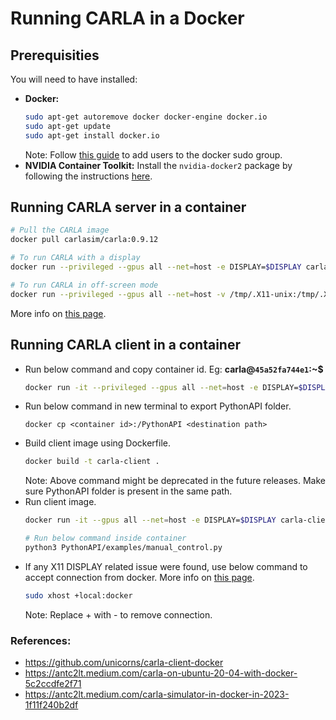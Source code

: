# Running CARLA in a Docker

## Prerequisities
You will need to have installed:
- **Docker:**
    ```bash
    sudo apt-get autoremove docker docker-engine docker.io
    sudo apt-get update
    sudo apt-get install docker.io
    ```
    Note: Follow [this guide](https://docs.docker.com/install/linux/linux-postinstall/) to add users to the docker sudo group.
- **NVIDIA Container Toolkit:** Install the ```nvidia-docker2``` package by following the instructions [here](https://docs.nvidia.com/datacenter/cloud-native/container-toolkit/latest/install-guide.html).

## Running CARLA server in a container
```bash
# Pull the CARLA image
docker pull carlasim/carla:0.9.12

# To run CARLA with a display
docker run --privileged --gpus all --net=host -e DISPLAY=$DISPLAY carlasim/carla:0.9.12 /bin/bash ./CarlaUE4.sh

# To run CARLA in off-screen mode
docker run --privileged --gpus all --net=host -v /tmp/.X11-unix:/tmp/.X11-unix:rw carlasim/carla:0.9.12 /bin/bash ./CarlaUE4.sh -RenderOffScreen
```
More info on [this page](https://carla.readthedocs.io/en/0.9.15/build_docker/).

## Running CARLA client in a container
- Run below command and copy container id. Eg: **carla@```45a52fa744e1```:~$**
    ```bash
    docker run -it --privileged --gpus all --net=host -e DISPLAY=$DISPLAY carlasim/carla:0.9.15 bash
    ```
- Run below command in new terminal to export PythonAPI folder.
    ```
    docker cp <container id>:/PythonAPI <destination path>
    ```
- Build client image using Dockerfile.
    ```bash
    docker build -t carla-client .
    ```
    Note: Above command might be deprecated in the future releases. Make sure PythonAPI folder is present in the same path.
- Run client image.
    ```bash
    docker run -it --gpus all --net=host -e DISPLAY=$DISPLAY carla-client

    # Run below command inside container
    python3 PythonAPI/examples/manual_control.py
    ```
- If any X11 DISPLAY related issue were found, use below command to accept connection from docker. More info on [this page](https://www.baeldung.com/linux/docker-container-gui-applications).
    ```bash
    sudo xhost +local:docker
    ```
    Note: Replace + with - to remove connection.


### References:
- https://github.com/unicorns/carla-client-docker
- https://antc2lt.medium.com/carla-on-ubuntu-20-04-with-docker-5c2ccdfe2f71
- https://antc2lt.medium.com/carla-simulator-in-docker-in-2023-1f11f240b2df
